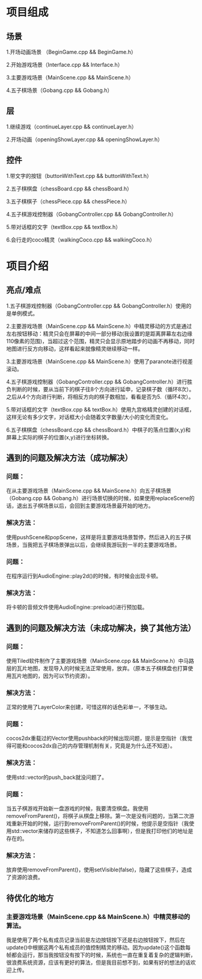 # 项目组成


## 场景


1.开场动画场景 （BeginGame.cpp && BeginGame.h）

2.开始游戏场景（Interface.cpp && Interface.h）

3.主要游戏场景（MainScene.cpp && MainScene.h）

4.五子棋场景（Gobang.cpp && Gobang.h）

## 层


1.继续游戏（continueLayer.cpp && continueLayer.h）

2.开场动画（openingShowLayer.cpp && openingShowLayer.h）

## 控件


1.带文字的按钮（buttonWithText.cpp && buttonWithText.h）

2.五子棋棋盘（chessBoard.cpp && chessBoard.h）

3.五子棋棋子（chessPiece.cpp && chessPiece.h）

4.五子棋游戏控制器（GobangController.cpp && GobangController.h）

5.带对话框的文字（textBox.cpp && textBox.h）

6.会行走的coco精灵（walkingCoco.cpp && walkingCoco.h）  

# 项目介绍


## 亮点/难点


1.五子棋游戏控制器（GobangController.cpp && GobangController.h）使用的是单例模式。

2.主要游戏场景（MainScene.cpp && MainScene.h）中精灵移动的方式是通过左右按钮移动：精灵只会在屏幕的中间一部分移动(我设置的是距离屏幕左右边缘110像素的范围)，当超过这个范围，精灵只会显示原地踏步的动画不再移动，同时地图进行反方向移动，这样看起来就像精灵继续移动一样。

3.主要游戏场景（MainScene.cpp && MainScene.h）使用了paranote进行视差滚动。

4.五子棋游戏控制器（GobangController.cpp && GobangController.h）进行胜负判断的时候，要从当前下的棋子往8个方向进行延申，记录棋子数（循环8次）。之后从4个方向进行判断，将相反方向的棋子数相加，看看是否为5.（循环4次）。

5.带对话框的文字（textBox.cpp && textBox.h）使用九宫格精灵创建的对话框，这样无论有多少文字，对话框大小会随着文字数量/大小的变化而变化。

6.五子棋棋盘（chessBoard.cpp && chessBoard.h）中棋子的落点位置(x,y)和屏幕上实际的棋子的位置(x,y)进行坐标转换。


## 遇到的问题及解决方法（成功解决）


###  问题：
在从主要游戏场景（MainScene.cpp && MainScene.h）向五子棋场景（Gobang.cpp && Gobang.h）进行场景切换的时候，如果使用replaceScene的话，退出五子棋场景以后，会回到主要游戏场景最开始的地方。
###  解决方法：
使用pushScene和popScene，这样是将主要游戏场景暂停，然后进入的五子棋场景，当我把五子棋场景弹出以后，会继续我游玩到一半的主要游戏场景。

### 问题：
在程序运行到AudioEngine::play2d()的时候，有时候会出现卡顿。
### 解决方法：
将卡顿的音频文件使用AudioEngine::preload()进行预加载。


## 遇到的问题及解决方法（未成功解决，换了其他方法）


### 问题：
使用Tiled软件制作了主要游戏场景（MainScene.cpp && MainScene.h）中马路层的瓦片地图，发现导入的时候无法正常使用，放弃。（原本五子棋棋盘也打算使用瓦片地图的，因为可以节约资源）。
### 解决方法：
正常的使用了LayerColor来创建，可惜这样的话色彩单一，不够生动。

### 问题：
cocos2dx重载过的Vector使用pushback的时候出现问题，提示是空指针（我觉得可能和cocos2dx自己的内存管理机制有关，究竟是为什么还不知道）。
### 解决方法：
使用std::vector的push_back就没问题了。

### 问题：
当五子棋游戏开始新一盘游戏的时候，我要清空棋盘。我使用removeFromParent()，将棋子从棋盘上移除。第一次是没有问题的，当第二次游戏重新开始的时候，运行到removeFromParent()的时候，他提示是空指针（我使用std::vector来储存的这些棋子，不知道怎么回事啊），但是我打印他们的地址是存在的。
### 解决方法：
放弃使用removeFromParent()，使用setVisible(false)，隐藏了这些棋子，造成了资源的浪费。

## 待优化的地方
### 主要游戏场景（MainScene.cpp && MainScene.h）中精灵移动的算法。
我是使用了两个私有成员记录当前是左边按钮按下还是右边按钮按下，然后在update()中根据这两个私有成员的值控制精灵的移动。因为update()这个函数每帧都会运行，那当我按钮没有按下的时候，系统也一直在重复着复杂的逻辑判断，很浪费系统资源，应该有更好的算法，但是我目前想不到，如果有好的想法的话欢迎上传。
